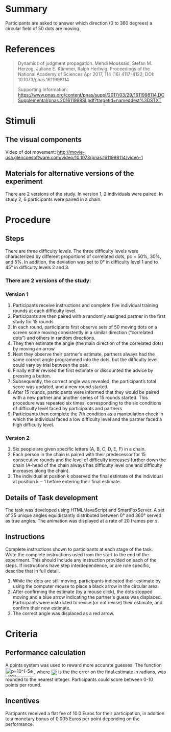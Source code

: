 # Summary
Participants are asked to answer which direction (0 to 360 degrees) a circular field of 50 dots are moving.

# References
> Dynamics of judgment propagation. Mehdi Moussaïd, Stefan M. Herzog, Juliane E. Kämmer, Ralph Hertwig. Proceedings of the National Academy of Sciences Apr 2017, 114 (16) 4117-4122; DOI: 10.1073/pnas.1611998114
> 
> Supporting Information: https://www.pnas.org/content/pnas/suppl/2017/03/29/1611998114.DCSupplemental/pnas.201611998SI.pdf?targetid=nameddest%3DSTXT


# Stimuli
## The visual components
Video of dot movement: http://movie-usa.glencoesoftware.com/video/10.1073/pnas.1611998114/video-1

## Materials for alternative versions of the experiment 
There are 2 versions of the study. In version 1,  2 individuals were paired. In study 2, 6 participants were paired in a chain.

# Procedure
## Steps
There are three difficulty levels. The three difficulty levels were characterized by
different proportions of correlated dots, pc = 50%, 30%, and 5%. In addition, the deviation was set to 0° in difficulty level 1 and to 45° in
difficulty levels 2 and 3.

### There are 2 versions of the study:
  ### Version 1 
1. Participants receive instructions and complete five individual training rounds at each difficulty level.
2. Participants are then paired with a randomly assigned partner in the first study for 15 rounds
3. In each round, participants first observe sets of 50 moving dots on a screen some moving consistently in a similar direction (“correlated dots”) and others in random directions.
4. They then estimate the angle (the main direction of the correlated dots) by moving an arrow
5. Next they observe their partner’s estimate, partners always had the same correct angle programmed into the dots, but the difficulty level could vary by trial between the pair.
6. Finally either revised the first estimate or discounted the advice by pressing a button.
7. Subsequently, the correct angle was revealed, the participant’s total score was updated, and a new round started.
8. After 15 rounds, participants were informed that they would be paired with a new partner and another series of 15 rounds started. This procedure was repeated six times, corresponding to the six conditions of difficulty level faced by participants and partners
9. Participants then complete the 7th condition as a manipulation check in which the individual faced a low difficulty level and the partner faced a high difficulty level.


 ### Version 2 
1. Six people are given specific letters (A, B, C, D, E, F) in a chain.
2. Each person in the chain is paired with their predecessor for 15 consecutive rounds and the level of difficulty increases further down the chain (A-head of the chain always has difficulty level one and difficulty increases along the chain).
3. The individual at position k observed the final estimate of the individual at position k ‒ 1 before entering their final estimate.

## Details of Task development
The task was developed using HTML/JavaScript and SmartFoxServer. A set of 25 unique angles equidistantly distributed between 0° and
360° served as true angles. The animation was displayed at a rate of 20 frames per s.


## Instructions
Complete instructions shown to participants at each stage of the task.  
Write the complete instructions used from the start to the end of the experiment. This should include any instruction provided on each of the steps. If instructions have step interdependence, or are role specific, describe that in full detail.
1. While the dots are still moving, participants indicated their estimate by using the computer mouse to place a black arrow in the circular area.
2. After confirming the estimate (by a mouse click), the dots stopped moving and a blue arrow indicating the partner's guess was displaced. Participants were instructed to revise (or not revise) their estimate, and confirm their new estimate.
3. The correct angle was displaced as a red arrow. 


# Criteria
## Performance calculation
A points system was used to reward more accurate guesses. The function <img src="http://www.sciweavers.org/tex2img.php?eq=p%3D10%5E%7B-5e_f%5E2%7D&bc=White&fc=Black&im=jpg&fs=12&ff=arev&edit=0" align="center" border="0" alt="p=10^{-5e_f^2}" width="90" height="28" />, where <img src="http://www.sciweavers.org/tex2img.php?eq=e_f&bc=White&fc=Black&im=jpg&fs=12&ff=arev&edit=0" align="center" border="0" alt="e_f" width="19" height="18" /> is the the error on the final estimate in radians, was rounded to the nearest integer. Participants could score between 0-10 points per round.

## Incentives
Partipants received a flat fee of 10.0 Euros for their participation, in addition to a monetary bonus of 0.005 Euros per point depending on the performance.

